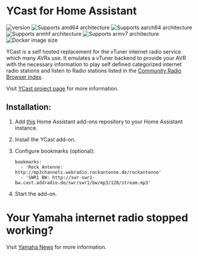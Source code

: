 # YCast for Home Assistant

![version][version-shield]
![Supports amd64 architecture][amd64-shield]
![Supports aarch64 architecture][aarch64-shield]
![Supports armhf architecture][armhf-shield]
![Supports armv7 architecture][armv7-shield]
![Docker image size][image-size-shield]

YCast is a self hosted replacement for the vTuner internet radio service which many AVRs use. It emulates a vTuner backend to provide your AVR with the necessary information to play self defined categorized internet radio stations and listen to Radio stations listed in the [Community Radio Browser index](http://www.radio-browser.info).

Visit [YCast project page](https://github.com/milaq/YCast) for more information.

## Installation:
1. Add [this](https://github.com/casperklein/homeassistant-addons) Home Assistant add-ons repository to your Home Assistant instance.
1. Install the YCast add-on.
1. Configure bookmarks (optional):

       bookmarks:
         - 'Rock Antenne: http://mp3channels.webradio.rockantenne.de/rockantenne'
         - 'SWR1 BW: http://swr-swr1-bw.cast.addradio.de/swr/swr1/bw/mp3/128/stream.mp3'

1. Start the add-on.

# Your Yamaha internet radio stopped working?
Visit [Yamaha News](https://de.yamaha.com/de/news_events/2019/0305_av_update_on_internet_radio_station_access.html) for more information.

[aarch64-shield]: https://img.shields.io/badge/aarch64-yes-blue.svg
[amd64-shield]: https://img.shields.io/badge/amd64-yes-blue.svg
[armhf-shield]: https://img.shields.io/badge/armhf-yes-blue.svg
[armv7-shield]: https://img.shields.io/badge/armv7-yes-blue.svg
[version-shield]: https://img.shields.io/badge/dynamic/json?color=blue&label=version&query=version&url=https%3A%2F%2Fraw.githubusercontent.com%2Fcasperklein%2Fhomeassistant-addons%2Fmaster%2Fycast%2Fconfig.json
[image-size-shield]: https://img.shields.io/docker/image-size/casperklein/homeassistant-ycast/latest
